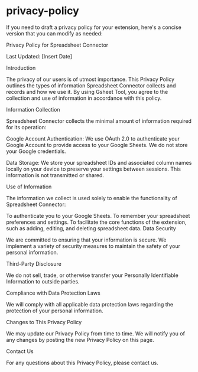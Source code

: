 # privacy-policy


If you need to draft a privacy policy for your extension, here's a concise version that you can modify as needed:

Privacy Policy for Spreadsheet Connector

Last Updated: [Insert Date]

Introduction

The privacy of our users is of utmost importance. This Privacy Policy outlines the types of information Spreadsheet Connector collects and records and how we use it. By using Gsheet Tool, you agree to the collection and use of information in accordance with this policy.

Information Collection

Spreadsheet Connector collects the minimal amount of information required for its operation:

Google Account Authentication: We use OAuth 2.0 to authenticate your Google Account to provide access to your Google Sheets. We do not store your Google credentials.

Data Storage: We store your spreadsheet IDs and associated column names locally on your device to preserve your settings between sessions. This information is not transmitted or shared.

Use of Information

The information we collect is used solely to enable the functionality of Spreadsheet Connector:

To authenticate you to your Google Sheets.
To remember your spreadsheet preferences and settings.
To facilitate the core functions of the extension, such as adding, editing, and deleting spreadsheet data.
Data Security

We are committed to ensuring that your information is secure. We implement a variety of security measures to maintain the safety of your personal information.

Third-Party Disclosure

We do not sell, trade, or otherwise transfer your Personally Identifiable Information to outside parties.

Compliance with Data Protection Laws

We will comply with all applicable data protection laws regarding the protection of your personal information.

Changes to This Privacy Policy

We may update our Privacy Policy from time to time. We will notify you of any changes by posting the new Privacy Policy on this page.

Contact Us

For any questions about this Privacy Policy, please contact us.
